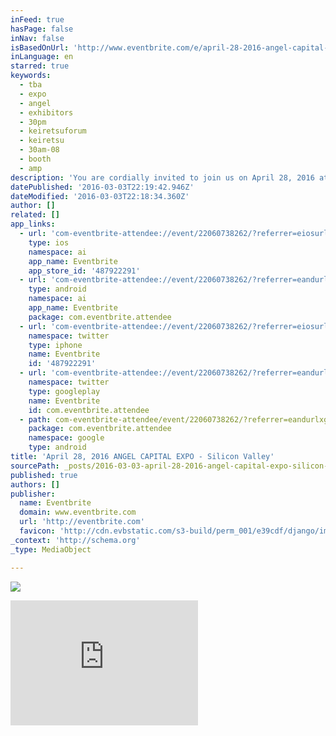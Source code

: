 ```yaml
---
inFeed: true
hasPage: false
inNav: false
isBasedOnUrl: 'http://www.eventbrite.com/e/april-28-2016-angel-capital-expo-silicon-valley-tickets-22060738262?aff=eac2'
inLanguage: en
starred: true
keywords:
  - tba
  - expo
  - angel
  - exhibitors
  - 30pm
  - keiretsuforum
  - keiretsu
  - 30am-08
  - booth
  - amp
description: 'You are cordially invited to join us on April 28, 2016 at the Keiretsu Forum Angel Capital Expo in Silicon Valley *INVITATION IS EXTENDED TO ACCREDITED INVESTORS ONLY The Angel Capital Expo is the premier gathering of the angel capital community. The Expo brings together angel investors and entrepreneurs looking for funding.'
datePublished: '2016-03-03T22:19:42.946Z'
dateModified: '2016-03-03T22:18:34.360Z'
author: []
related: []
app_links:
  - url: 'com-eventbrite-attendee://event/22060738262/?referrer=eiosurlxfbk'
    type: ios
    namespace: ai
    app_name: Eventbrite
    app_store_id: '487922291'
  - url: 'com-eventbrite-attendee://event/22060738262/?referrer=eandurlxfbk'
    type: android
    namespace: ai
    app_name: Eventbrite
    package: com.eventbrite.attendee
  - url: 'com-eventbrite-attendee://event/22060738262/?referrer=eiosurlxtcar'
    namespace: twitter
    type: iphone
    name: Eventbrite
    id: '487922291'
  - url: 'com-eventbrite-attendee://event/22060738262/?referrer=eandurlxtcar'
    namespace: twitter
    type: googleplay
    name: Eventbrite
    id: com.eventbrite.attendee
  - path: com-eventbrite-attendee/event/22060738262/?referrer=eandurlxgoog
    package: com.eventbrite.attendee
    namespace: google
    type: android
title: 'April 28, 2016 ANGEL CAPITAL EXPO - Silicon Valley'
sourcePath: _posts/2016-03-03-april-28-2016-angel-capital-expo-silicon-valley.md
published: true
authors: []
publisher:
  name: Eventbrite
  domain: www.eventbrite.com
  url: 'http://eventbrite.com'
  favicon: 'http://cdn.evbstatic.com/s3-build/perm_001/e39cdf/django/images/icons/favicons/favicon.ico'
_context: 'http://schema.org'
_type: MediaObject

---
```

![](https://the-grid-user-content.s3-us-west-2.amazonaws.com/5eb04681-68ee-47a1-b225-c69abaaa69fd.jpg)

<iframe src="http://cdn.embedly.com/widgets/media.html?src=https%3A%2F%2Fwww.eventbrite.com%2Ftickets-external%3Feid%3D22060738262%26ref%3Detckt&amp;url=http%3A%2F%2Fwww.eventbrite.com%2Fe%2Fapril-28-2016-angel-capital-expo-silicon-valley-tickets-22060738262&amp;image=https%3A%2F%2Fimg.evbuc.com%2Fhttps%253A%252F%252Fimg.evbuc.com%252Fhttps%25253A%25252F%25252Fcdn.evbuc.com%25252Fimages%25252F18946749%25252F120840%25252F1%25252Foriginal.jpg%253Frect%253D0%25252C0%25252C2800%25252C1400%2526s%253Dc93fafdc6cd5f95bcc110e0b46bd4907%3Fw%3D1000%26s%3D46633ed382aae5cdebbb0144d262c8ac&amp;key=b7d04c9b404c499eba89ee7072e1c4f7&amp;type=text%2Fhtml&amp;scroll=auto&amp;schema=eventbrite" width="None" height="200" scrolling="auto" frameborder="0" allowfullscreen="allowfullscreen" style=""></iframe>
